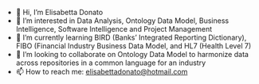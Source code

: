 - 👋 Hi, I’m Elisabetta Donato
- 👀 I’m interested in Data Analysis, Ontology Data Model, Business Intelligence, Software Intelligence and Project Management
- 🌱 I’m currently learning BIRD (Banks’ Integrated Reporting Dictionary), FIBO (Financial Industry Business Data Model, and HL7 (Health Level 7)  
- 💞️ I’m looking to collaborate on Ontology Data Model to harmonize data across repositories in a common language for an industry  
- 📫 How to reach me: elisabettadonato@hotmail.com
<!---
ElisabettaDonato/ElisabettaDonato is a ✨ special ✨ repository because its `README.md` (this file) appears on your GitHub profile.
You can click the Preview link to take a look at your changes.
--->

